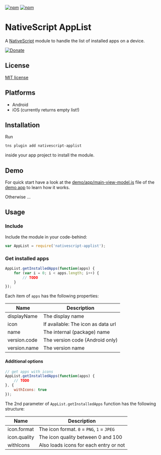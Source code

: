 [![npm](https://img.shields.io/npm/v/nativescript-applist.svg)](https://www.npmjs.com/package/nativescript-applist)
[![npm](https://img.shields.io/npm/dt/nativescript-applist.svg?label=npm%20downloads)](https://www.npmjs.com/package/nativescript-applist)

# NativeScript AppList

A [NativeScript](https://nativescript.org/) module to handle the list of installed apps on a device.

[![Donate](https://img.shields.io/badge/Donate-PayPal-green.svg)](https://www.paypal.com/cgi-bin/webscr?cmd=_s-xclick&hosted_button_id=SQPXGGJG3XDFY)

## License

[MIT license](https://raw.githubusercontent.com/mkloubert/nativescript-applist/master/LICENSE)

## Platforms

* Android
* iOS (currently returns empty list!)

## Installation

Run

```bash
tns plugin add nativescript-applist
```

inside your app project to install the module.

## Demo

For quick start have a look at the [demo/app/main-view-model.js](https://github.com/mkloubert/nativescript-applist/blob/master/demo/app/main-view-model.js) file of the [demo app](https://github.com/mkloubert/nativescript-applist/tree/master/demo) to learn how it works.

Otherwise ...

## Usage

### Include

Include the module in your code-behind:

```javascript
var AppList = require('nativescript-applist');
```

### Get installed apps

```javascript
AppList.getInstalledApps(function(apps) {
    for (var i = 0; i < apps.length; i++) {
        // TODO
    }
});
```

Each item of `apps` has the following properties:

| Name  | Description  |
| ----- | ----------- |
| displayName | The display name |
| icon | If available: The icon as data url |
| name | The internal (package) name |
| version.code | The version code (Android only) |
| version.name | The version name |

#### Additional options

```javascript
// get apps with icons
AppList.getInstalledApps(function(apps) {
    // TODO
}, {
    withIcons: true
});
```

The 2nd parameter of `AppList.getInstalledApps` function has the following structure:

| Name  | Description  |
| ----- | ----------- |
| icon.format | The icon format. `0` = `PNG`, `1` = `JPEG` |
| icon.quality | The icon quality between 0 and 100 |
| withIcons | Also loads icons for each entry or not |
